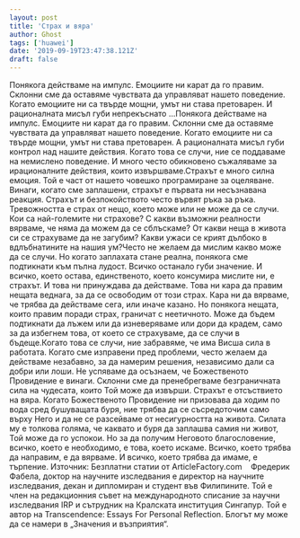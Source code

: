 ```yaml
---
layout: post
title: 'Страх и вяра'
author: Ghost
tags: ['huawei']
date: '2019-09-19T23:47:38.121Z'
draft: false
---
```


Понякога действаме на импулс. Емоциите ни карат да го правим. Склонни сме да оставяме чувствата да управляват нашето поведение. Когато емоциите ни са твърде мощни, умът ни става претоварен. И рационалната мисъл губи непрекъснато ...Понякога действаме на импулс. Емоциите ни карат да го правим. Склонни сме да оставяме чувствата да управляват нашето поведение. Когато емоциите ни са твърде мощни, умът ни става претоварен. А рационалната мисъл губи контрол над нашите действия. Когато това се случи, ние се поддаваме на немислено поведение. И много често обикновено съжаляваме за ирационалните действия, които извършваме.Страхът е много силна емоция. Той е част от нашето човешко програмиране за оцеляване. Винаги, когато сме заплашени, страхът е първата ни несъзнавана реакция. Страхът и безпокойството често вървят ръка за ръка. Тревожността е страх от нещо, което може или не може да се случи. Кои са най-големите ни страхове? С какви възможни реалности вярваме, че няма да можем да се сблъскаме? От какви неща в живота си се страхуваме да не загубим? Какви ужаси се крият дълбоко в вдлъбнатините на нашия ум?Често не желаем да мислим какво може да се случи. Но когато заплахата стане реална, понякога сме подтикнати към пълна лудост. Всичко останало губи значение. И всичко, което остава, единственото, което консумира мислите ни, е страхът. И това ни принуждава да действаме. Това ни кара да правим нещата веднага, за да се освободим от този страх. Кара ни да вярваме, че трябва да действаме сега, или иначе казано. Но понякога нещата, които правим поради страх, граничат с неетичното. Може да бъдем подтикнати да лъжем или да изневеряваме или дори да крадем, само за да избегнем това, от което се страхуваме, да се случи в бъдеще.Когато това се случи, ние забравяме, че има Висша сила в работата. Когато сме изправени пред проблеми, често желаем да действаме незабавно, за да намерим решения, независимо дали са добри или лоши. Не успяваме да осъзнаем, че Божественото Провидение е винаги. Склонни сме да пренебрегваме безграничната сила на чудесата, които Той може да извърши. Страхът е отсъствието на вяра. Когато Божественото Провидение ни призовава да ходим по вода сред бушуващата буря, ние трябва да се съсредоточим само върху Него и да не се разсейваме от несигурността на живота. Силата му е толкова голяма, че каквато и буря да заплашва самия ни живот, Той може да го успокои. Но за да получим Неговото благословение, всичко, което е необходимо, е това, което искаме. Всичко, което трябва да направим, е да вярваме. И всичко, което трябва да имаме, е търпение. Източник: Безплатни статии от ArticleFactory.com    Фредерик Фабела, доктор на научните изследвания е директор на научните изследвания, декан и дипломиран и студент във Филипините. Той е член на редакционния съвет на международното списание за научни изследвания IRP и сътрудник на Кралската институция Сингапур. Той е автор на Transcendence: Essays For Personal Reflection. Блогът му може да се намери в „Значения и възприятия“.
